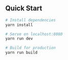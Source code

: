## Quick Start

``` bash
# Install dependencies
yarn install

# Serve on localhost:8080
yarn run dev

# Build for production
yarn run build
```